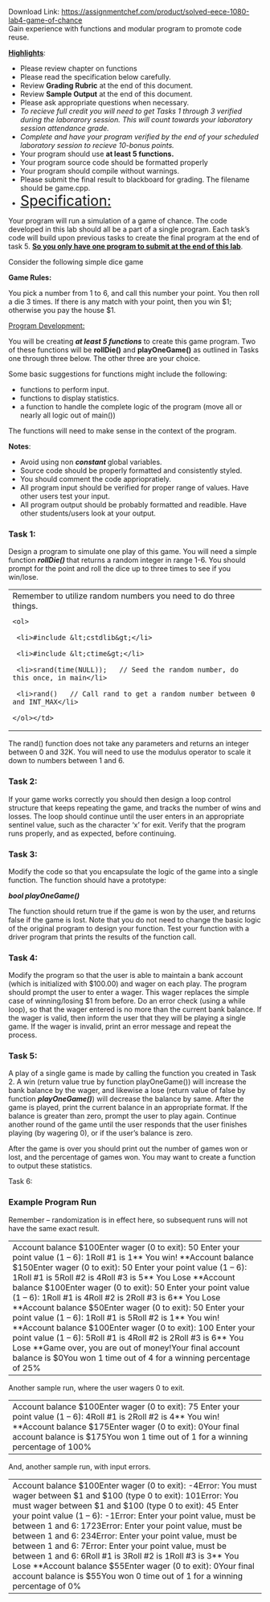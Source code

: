 Download Link: https://assignmentchef.com/product/solved-eece-1080-lab4-game-of-chance
<br>
Gain experience with functions and modular program to promote code reuse.

<strong><u>Highlights</u></strong>:

<ul>

 <li>Please review chapter on functions</li>

 <li>Please read the specification below carefully.</li>

 <li>Review <strong>Grading Rubric</strong> at the end of this document.</li>

 <li>Review <strong>Sample Output</strong> at the end of this document.</li>

 <li>Please ask appropriate questions when necessary.</li>

 <li><em>To recieve full credit you will need to get Tasks 1 through 3 verified during the laborarory session. This will count towards your laboratory session attendance grade.</em></li>

 <li><em>Complete and have your program verified by the end of your scheduled laboratory session to recieve 10-bonus points.</em></li>

 <li>Your program should use <strong>at least 5 functions.</strong></li>

 <li>Your program source code should be formatted properly</li>

 <li>Your program should compile without warnings.</li>

 <li>Please submit the final result to blackboard for grading. The filename should be game.cpp.</li>

 <li><u style="font-size: 2em;">Specification:</u></li>

</ul>

Your program will run a simulation of a game of chance.  The code developed in this lab should all be a part of a single program.  Each task’s code will build upon previous tasks to create the final program at the end of task 5.  <strong><u>So you only have one program to submit at the end of this lab</u></strong>.

Consider the following simple dice game

<strong>Game Rules:</strong>

You pick a number from 1 to 6, and call this number your point.  You then roll a die 3 times.  If there is any match with your point, then you win $1; otherwise you pay the house $1.

<u>Program Development:</u>

You will be creating <strong><em>at least 5 functions</em></strong> to create this game program. Two of these functions will be <strong>rollDie()</strong> and <strong>playOneGame()</strong> as outlined in Tasks one through three below. The other three are your choice.

Some basic suggestions for functions might include the following:

<ul>

 <li>functions to perform input.</li>

 <li>functions to display statistics.</li>

 <li>a function to handle the complete logic of the program (move all or nearly all logic out of main())</li>

</ul>

The functions will need to make sense in the context of the program.

<strong>Notes</strong>:

<ul>

 <li>Avoid using non <strong><em>constant </em></strong>global variables.</li>

 <li>Source code should be properly formatted and consistently styled.</li>

 <li>You should comment the code appriopratiely.</li>

 <li>All program input should be verified for proper range of values. Have other users test your input.</li>

 <li>All program output should be probably formatted and readible. Have other students/users look at your output.</li>

</ul>

<h3>Task 1:</h3>

Design a program to simulate one play of this game. You will need a simple function <strong><em>rollDie() </em></strong>that returns a random integer in range 1-6. You should prompt for the point and roll the dice up to three times to see if you win/lose.




<table width="631">

 <tbody>

  <tr>

   <td width="631">Remember to utilize random numbers you need to do three things.

    <ol>

     <li>#include &lt;cstdlib&gt;</li>

     <li>#include &lt;ctime&gt;</li>

     <li>srand(time(NULL));   // Seed the random number, do this once, in main</li>

     <li>rand()   // Call rand to get a random number between 0 and INT_MAX</li>

    </ol></td>

  </tr>

 </tbody>

</table>




The rand() function does not take any parameters and returns an integer between 0 and 32K. You will need to use the modulus operator to scale it down to numbers between 1 and 6.

<h3>Task 2:</h3>

If your game works correctly you should then design a loop control structure that keeps repeating the game, and tracks the number of wins and losses. The loop should continue until the user enters in an appropriate sentinel value, such as the character ‘x’ for exit. Verify that the program runs properly, and as expected, before continuing.

<h3>Task 3:</h3>

Modify the code so that you encapsulate the logic of the game into a single function. The function should have a prototype:

<strong><em>bool playOneGame() </em></strong>

The function should return true if the game is won by the user, and returns false if the game is lost. Note that you do not need to change the basic logic of the original program to design your function.  Test your function with a driver program that prints the results of the function call.

<h3>Task 4:</h3>

Modify the program so that the user is able to maintain a bank account (which is initialized with $100.00) and wager on each play. The program should prompt the user to enter a wager.  This wager replaces the simple case of winning/losing $1 from before. Do an error check (using a while loop), so that the wager entered is no more than the current bank balance. If the wager is valid, then inform the user that they will be playing a single game. If the wager is invalid, print an error message and repeat the process.

<h3>Task 5:</h3>

A play of a single game is made by calling the function you created in Task 2. A win (return value true by function playOneGame()) will increase the bank balance by the wager, and likewise a lose (return value of false by function <strong><em>playOneGame()</em></strong>) will decrease the balance by same. After the game is played, print the current balance in an appropriate format. If the balance is greater than zero, prompt the user to play again. Continue another round of the game until the user responds that the user finishes playing (by wagering 0), or if the user’s balance is zero.

After the game is over you should print out the number of games won or lost, and the percentage of games won. You may want to create a function to output these statistics.

Task 6:

<h3>Example Program Run</h3>

Remember – randomization is in effect here, so subsequent runs will not have the same exact result.







<table width="576">

 <tbody>

  <tr>

   <td width="576">Account balance $100Enter wager (0 to exit): 50 Enter your point value (1 – 6): 1Roll #1 is 1** You win! **Account balance $150Enter wager (0 to exit): 50 Enter your point value (1 – 6): 1Roll #1 is 5Roll #2 is 4Roll #3 is 5** You Lose **Account balance $100Enter wager (0 to exit): 50 Enter your point value (1 – 6): 1Roll #1 is 4Roll #2 is 2Roll #3 is 6** You Lose **Account balance $50Enter wager (0 to exit): 50 Enter your point value (1 – 6): 1Roll #1 is 5Roll #2 is 1** You win! **Account balance $100Enter wager (0 to exit): 100 Enter your point value (1 – 6): 5Roll #1 is 4Roll #2 is 2Roll #3 is 6** You Lose **Game over, you are out of money!Your final account balance is $0You won 1 time out of 4 for a winning percentage of 25% </td>

  </tr>

 </tbody>

</table>




Another sample run, where the user wagers 0 to exit.




<table width="576">

 <tbody>

  <tr>

   <td width="576">Account balance $100Enter wager (0 to exit): 75 Enter your point value (1 – 6): 4Roll #1 is 2Roll #2 is 4** You win! **Account balance $175Enter wager (0 to exit): 0Your final account balance is $175You won 1 time out of 1 for a winning percentage of 100%  </td>

  </tr>

 </tbody>

</table>




And, another sample run, with input errors.




<table width="576">

 <tbody>

  <tr>

   <td width="576">Account balance $100Enter wager (0 to exit): -4Error: You must wager between $1 and $100 (type 0 to exit): 101Error: You must wager between $1 and $100 (type 0 to exit): 45 Enter your point value (1 – 6): -1Error: Enter your point value, must be between 1 and 6: 1723Error: Enter your point value, must be between 1 and 6: 234Error: Enter your point value, must be between 1 and 6: 7Error: Enter your point value, must be between 1 and 6: 6Roll #1 is 3Roll #2 is 1Roll #3 is 3** You Lose **Account balance $55Enter wager (0 to exit): 0Your final account balance is $55You won 0 time out of 1 for a winning percentage of 0%  </td>

  </tr>

 </tbody>

</table>







<strong> </strong>